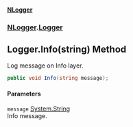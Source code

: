 #### [NLogger](./index.md 'index')
### [NLogger](./NLogger.md 'NLogger').[Logger](./NLogger-Logger.md 'NLogger.Logger')
## Logger.Info(string) Method
Log message on Info layer.  
```csharp
public void Info(string message);
```
#### Parameters
<a name='NLogger-Logger-Info(string)-message'></a>
`message` [System.String](https://docs.microsoft.com/en-us/dotnet/api/System.String 'System.String')  
Info message.  
  
